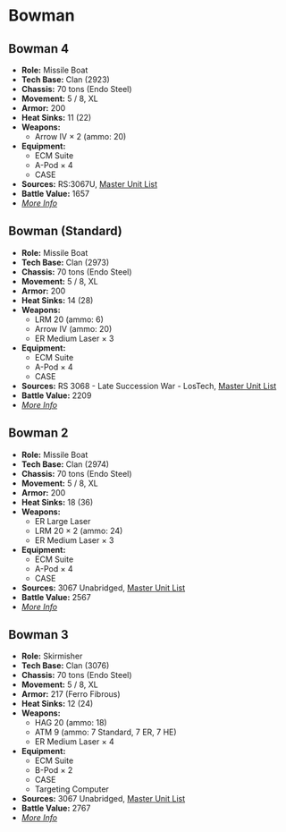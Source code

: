 # Bowman
## Bowman 4
- **Role:** Missile Boat
- **Tech Base:** Clan (2923)
- **Chassis:** 70 tons (Endo Steel)
- **Movement:** 5 / 8, XL
- **Armor:** 200
- **Heat Sinks:** 11 (22)
- **Weapons:**
  - Arrow IV × 2 (ammo: 20)
- **Equipment:**
  - ECM Suite
  - A-Pod × 4
  - CASE
- **Sources:** RS:3067U, [Master Unit List](http://masterunitlist.info/Unit/Details/5691/bowman-4)
- **Battle Value:** 1657
- [*More Info*](bowman/bowman_4.md)

## Bowman (Standard)
- **Role:** Missile Boat
- **Tech Base:** Clan (2973)
- **Chassis:** 70 tons (Endo Steel)
- **Movement:** 5 / 8, XL
- **Armor:** 200
- **Heat Sinks:** 14 (28)
- **Weapons:**
  - LRM 20 (ammo: 6)
  - Arrow IV (ammo: 20)
  - ER Medium Laser × 3
- **Equipment:**
  - ECM Suite
  - A-Pod × 4
  - CASE
- **Sources:** RS 3068 - Late Succession War - LosTech, [Master Unit List](http://masterunitlist.info/Unit/Details/3857/bowman-standard)
- **Battle Value:** 2209
- [*More Info*](bowman/bowman_standard.md)

## Bowman 2
- **Role:** Missile Boat
- **Tech Base:** Clan (2974)
- **Chassis:** 70 tons (Endo Steel)
- **Movement:** 5 / 8, XL
- **Armor:** 200
- **Heat Sinks:** 18 (36)
- **Weapons:**
  - ER Large Laser
  - LRM 20 × 2 (ammo: 24)
  - ER Medium Laser × 3
- **Equipment:**
  - ECM Suite
  - A-Pod × 4
  - CASE
- **Sources:** 3067 Unabridged, [Master Unit List](http://masterunitlist.info/Unit/Details/3858/bowman-2)
- **Battle Value:** 2567
- [*More Info*](bowman/bowman_2.md)

## Bowman 3
- **Role:** Skirmisher
- **Tech Base:** Clan (3076)
- **Chassis:** 70 tons (Endo Steel)
- **Movement:** 5 / 8, XL
- **Armor:** 217 (Ferro Fibrous)
- **Heat Sinks:** 12 (24)
- **Weapons:**
  - HAG 20 (ammo: 18)
  - ATM 9 (ammo: 7 Standard, 7 ER, 7 HE)
  - ER Medium Laser × 4
- **Equipment:**
  - ECM Suite
  - B-Pod × 2
  - CASE
  - Targeting Computer
- **Sources:** 3067 Unabridged, [Master Unit List](http://masterunitlist.info/Unit/Details/5690/bowman-3)
- **Battle Value:** 2767
- [*More Info*](bowman/bowman_3.md)

